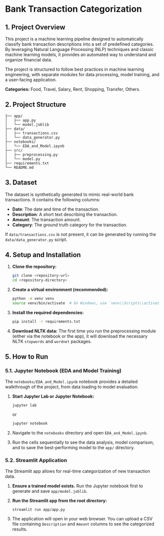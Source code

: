 # Bank Transaction Categorization

## 1. Project Overview

This project is a machine learning pipeline designed to automatically classify bank transaction descriptions into a set of predefined categories. By leveraging Natural Language Processing (NLP) techniques and classic machine learning models, it provides an automated way to understand and organize financial data.

The project is structured to follow best practices in machine learning engineering, with separate modules for data processing, model training, and a user-facing application.

**Categories:** Food, Travel, Salary, Rent, Shopping, Transfer, Others.

## 2. Project Structure

```
├── app/
│   ├── app.py
│   └── model.joblib
├── data/
│   ├── transactions.csv
│   └── data_generator.py
├── notebooks/
│   └── EDA_and_Model.ipynb
├── src/
│   ├── preprocessing.py
│   └── model.py
├── requirements.txt
└── README.md
```

## 3. Dataset

The dataset is synthetically generated to mimic real-world bank transactions. It contains the following columns:

- **Date**: The date and time of the transaction.
- **Description**: A short text describing the transaction.
- **Amount**: The transaction amount.
- **Category**: The ground truth category for the transaction.

If `data/transactions.csv` is not present, it can be generated by running the `data/data_generator.py` script.

## 4. Setup and Installation

1.  **Clone the repository:**
    ```bash
    git clone <repository-url>
    cd <repository-directory>
    ```

2.  **Create a virtual environment (recommended):**
    ```bash
    python -m venv venv
    source venv/bin/activate  # On Windows, use `venv\\Scripts\\activate`
    ```

3.  **Install the required dependencies:**
    ```bash
    pip install -r requirements.txt
    ```

4.  **Download NLTK data:**
    The first time you run the preprocessing module (either via the notebook or the app), it will download the necessary NLTK `stopwords` and `wordnet` packages.

## 5. How to Run

### 5.1. Jupyter Notebook (EDA and Model Training)

The `notebooks/EDA_and_Model.ipynb` notebook provides a detailed walkthrough of the project, from data loading to model evaluation.

1.  **Start Jupyter Lab or Jupyter Notebook:**
    ```bash
    jupyter lab
    ```
    or
    ```bash
    jupyter notebook
    ```

2.  Navigate to the `notebooks` directory and open `EDA_and_Model.ipynb`.

3.  Run the cells sequentially to see the data analysis, model comparison, and to save the best-performing model to the `app/` directory.

### 5.2. Streamlit Application

The Streamlit app allows for real-time categorization of new transaction data.

1.  **Ensure a trained model exists.** Run the Jupyter notebook first to generate and save `app/model.joblib`.

2.  **Run the Streamlit app from the root directory:**
    ```bash
    streamlit run app/app.py
    ```

3.  The application will open in your web browser. You can upload a CSV file containing `Description` and `Amount` columns to see the categorized results.

